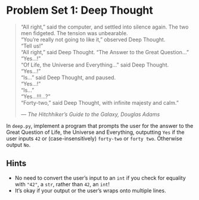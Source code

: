 # Problem Set 1: Deep Thought

>“All right,” said the computer, and settled into silence again. The two men fidgeted. The tension was unbearable. <br>
>“You’re really not going to like it,” observed Deep Thought.<br>
>“Tell us!”<br>
>“All right,” said Deep Thought. “The Answer to the Great Question…”<br>
>“Yes…!”<br>
>“Of Life, the Universe and Everything…” said Deep Thought.<br>
>“Yes…!”<br>
>“Is…” said Deep Thought, and paused.<br>
>“Yes…!”<br>
>“Is…”<br>
>“Yes…!!!…?”<br>
>“Forty-two,” said Deep Thought, with infinite majesty and calm.”<br>
>
>_— The Hitchhiker’s Guide to the Galaxy, Douglas Adams_

In `deep.py`, implement a program that prompts the user for the answer to the Great Question of Life, the Universe and Everything, outputting `Yes` if the user inputs `42` or (case-insensitively) `forty-two` or `forty two`. Otherwise output `No`.

## Hints

- No need to convert the user’s input to an `int` if you check for equality with `"42"`, a `str`, rather than `42`, an `int`!
- It’s okay if your output or the user’s wraps onto multiple lines.
